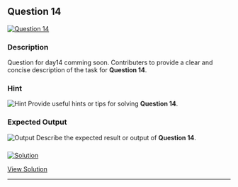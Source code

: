 


## Question 14
<a href="https://github.com/alishgosai/Python-Exercise-and-Solutions/blob/master/questions/Question14.md" target="_blank">
  <img src="https://img.shields.io/badge/Question-14-purple?style=for-the-badge&logoSize=60" alt="Question 14">
</a>

### **Description**
Question for day14 comming soon.
Contributers to provide a clear and concise description of the task for **Question 14**.

### **Hint**
![Hint](https://img.shields.io/badge/Hint:-blue)
Provide useful hints or tips for solving **Question 14**.

### **Expected Output**
![Output](https://img.shields.io/badge/Output:-blue)
Describe the expected result or output of **Question 14**.

### <a href="https://github.com/alishgosai/Python-Exercise-and-Solutions/blob/master/solutions/Solution14.js" target="_blank">
  <img src="https://img.shields.io/badge/Solution-1f8e00?style=for-the-badge&logo=solution&logoColor=white" alt="Solution">
</a>

<a href="https://github.com/alishgosai/Python-Exercise-and-Solutions/blob/master/solutions/Solution14.js" target="_blank">View Solution</a>

---

